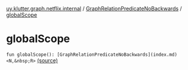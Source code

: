 [uy.klutter.graph.netflix.internal](../index.md) / [GraphRelationPredicateNoBackwards](index.md) / [globalScope](.)


# globalScope
`fun globalScope(): [GraphRelationPredicateNoBackwards](index.md)<N,&nbsp;R>` [(source)](https://github.com/kohesive/klutter/blob/master/netflix-graph-jdk6/src/main/kotlin/uy/klutter/graph/netflix/internal/Schema.kt#L111)


